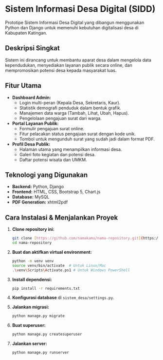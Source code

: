 # Sistem Informasi Desa Digital (SIDD)

Prototipe Sistem Informasi Desa Digital yang dibangun menggunakan Python dan Django untuk memenuhi kebutuhan digitalisasi desa di Kabupaten Katingan.

## Deskripsi Singkat

Sistem ini dirancang untuk membantu aparat desa dalam mengelola data kependudukan, menyediakan layanan publik secara online, dan mempromosikan potensi desa kepada masyarakat luas.

## Fitur Utama

-   **Dashboard Admin:**
    -   Login multi-peran (Kepala Desa, Sekretaris, Kaur).
    -   Statistik demografi penduduk dalam bentuk grafik.
    -   Manajemen data warga (Tambah, Lihat, Ubah, Hapus).
    -   Pengelolaan pengajuan surat dari warga.
-   **Portal Layanan Publik:**
    -   Formulir pengajuan surat online.
    -   Fitur pelacakan status pengajuan surat dengan kode unik.
    -   Tombol untuk mengunduh surat yang sudah jadi dalam format PDF.
-   **Profil Desa Publik:**
    -   Halaman utama yang menampilkan informasi desa.
    -   Galeri foto kegiatan dan potensi desa.
    -   Daftar potensi wisata dan UMKM.

## Teknologi yang Digunakan

-   **Backend:** Python, Django
-   **Frontend:** HTML, CSS, Bootstrap 5, Chart.js
-   **Database:** MySQL
-   **PDF Generation:** xhtml2pdf

## Cara Instalasi & Menjalankan Proyek

1.  **Clone repository ini:**
    ```bash
    git clone [https://github.com/namakamu/nama-repository.git](https://github.com/namakamu/nama-repository.git)
    cd nama-repository
    ```

2.  **Buat dan aktifkan virtual environment:**
    ```bash
    python -m venv venv
    source venv/bin/activate  # Untuk Linux/Mac
    .\venv\Scripts\Activate.ps1 # Untuk Windows PowerShell
    ```

3.  **Install dependensi:**
    ```bash
    pip install -r requirements.txt
    ```

4.  **Konfigurasi database** di `sistem_desa/settings.py`.

5.  **Jalankan migrasi:**
    ```bash
    python manage.py migrate
    ```

6.  **Buat superuser:**
    ```bash
    python manage.py createsuperuser
    ```

7.  **Jalankan server:**
    ```bash
    python manage.py runserver
    ```
